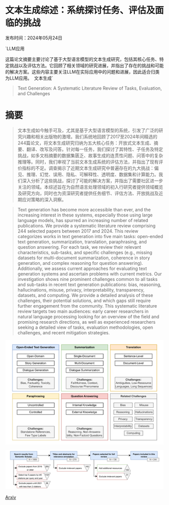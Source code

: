 # 文本生成综述：系统探讨任务、评估及面临的挑战

发布时间：2024年05月24日

`LLM应用

这篇论文摘要主要讨论了基于大型语言模型的文本生成研究，包括其核心任务、特定挑战以及评估方法。它回顾了相关领域的研究进展，并指出了存在的挑战和可能的解决方案。这些内容主要关注LLM在实际应用中的问题和进展，因此适合归类为LLM应用。` `文本生成`

> Text Generation: A Systematic Literature Review of Tasks, Evaluation, and Challenges

# 摘要

> 文本生成如今触手可及，尤其是基于大型语言模型的系统，引发了广泛的研究兴趣和相关出版物的激增。我们系统地回顾了2017至2024年间精选的244篇论文，将文本生成研究归纳为五大核心任务：开放式文本生成、摘要、翻译、改写及问答。针对每一任务，我们探讨了其特性、子任务及特定挑战，如多文档摘要的数据集匮乏、故事生成的连贯性问题、问答中的复杂推理等。同时，我们审视了当前文本生成系统的评估方法，并指出了现有评价指标的不足。调查揭示了近期文本生成研究中普遍存在的九大挑战：偏见、推理、幻觉、误用、隐私、可解释性、透明度、数据集和计算能力。我们深入分析了这些挑战，探讨了可能的解决方案，并指出了需要社区进一步关注的领域。本综述旨在为自然语言处理领域的初入行研究者提供领域概览及研究方向，同时也为资深研究者提供任务细节、评估方法、开放挑战及近期应对策略的深入洞察。

> Text generation has become more accessible than ever, and the increasing interest in these systems, especially those using large language models, has spurred an increasing number of related publications. We provide a systematic literature review comprising 244 selected papers between 2017 and 2024. This review categorizes works in text generation into five main tasks: open-ended text generation, summarization, translation, paraphrasing, and question answering. For each task, we review their relevant characteristics, sub-tasks, and specific challenges (e.g., missing datasets for multi-document summarization, coherence in story generation, and complex reasoning for question answering). Additionally, we assess current approaches for evaluating text generation systems and ascertain problems with current metrics. Our investigation shows nine prominent challenges common to all tasks and sub-tasks in recent text generation publications: bias, reasoning, hallucinations, misuse, privacy, interpretability, transparency, datasets, and computing. We provide a detailed analysis of these challenges, their potential solutions, and which gaps still require further engagement from the community. This systematic literature review targets two main audiences: early career researchers in natural language processing looking for an overview of the field and promising research directions, as well as experienced researchers seeking a detailed view of tasks, evaluation methodologies, open challenges, and recent mitigation strategies.

![文本生成综述：系统探讨任务、评估及面临的挑战](../../../paper_images/2405.15604/x1.png)

![文本生成综述：系统探讨任务、评估及面临的挑战](../../../paper_images/2405.15604/x2.png)

[Arxiv](https://arxiv.org/abs/2405.15604)